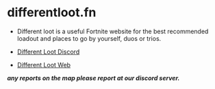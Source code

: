 
# differentloot.fn

- Different loot is a useful Fortnite website for the best recommended loadout and places to go by yourself, duos or trios.

- [Different Loot Discord](https://discord.com/invite/J6n7NY6Gt5) 
- [Different Loot Web](http://tinyurl.com/differentlootFN) 

___any reports on the map please report at our discord server.___
